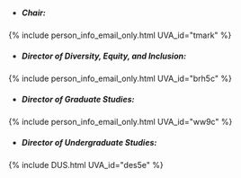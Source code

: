 
- ##### Chair:<br>
{% include person_info_email_only.html UVA_id="tmark" %}

- ##### Director of Diversity, Equity, and Inclusion:<br>
{% include person_info_email_only.html UVA_id="brh5c" %}

- ##### Director of Graduate Studies:<br>
{% include person_info_email_only.html UVA_id="ww9c" %}

- ##### Director of Undergraduate Studies:<br>
{% include DUS.html UVA_id="des5e" %}